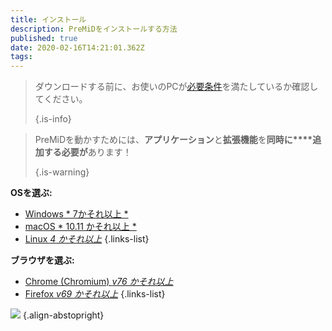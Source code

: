 ```yaml
---
title: インストール
description: PreMiDをインストールする方法
published: true
date: 2020-02-16T14:21:01.362Z
tags: 
---
```


> ダウンロードする前に、お使いのPCが[必要条件](/install/requirements)を満たしているか確認してください。 
> 
> {.is-info}

> PreMiDを動かすためには、**アプリケーション**と**拡張機能**を**同時に****追加する必要が**あります！ 
> 
> {.is-warning}

**OSを選ぶ:**
- [Windows * 7かそれ以上 *](/install/windows)
- [macOS * 10.11 かそれ以上 *](/install/macos)
- [Linux *4 かそれ以上*](/install/linux)
{.links-list}

**ブラウザを選ぶ:**
- [Chrome (Chromium) *v76 かそれ以上*](/install/chromium)
- [Firefox *v69 かそれ以上*](/install/firefox)
{.links-list}

![](https://a.icons8.com/ajlQdsfa/FZhYWV/svg.svg) {.align-abstopright}